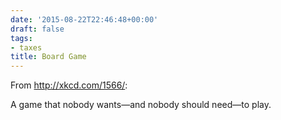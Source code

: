 ```yaml
---
date: '2015-08-22T22:46:48+00:00'
draft: false
tags:
- taxes
title: Board Game
---
```


From http://xkcd.com/1566/:

A game that nobody wants—and nobody should need—to play.
